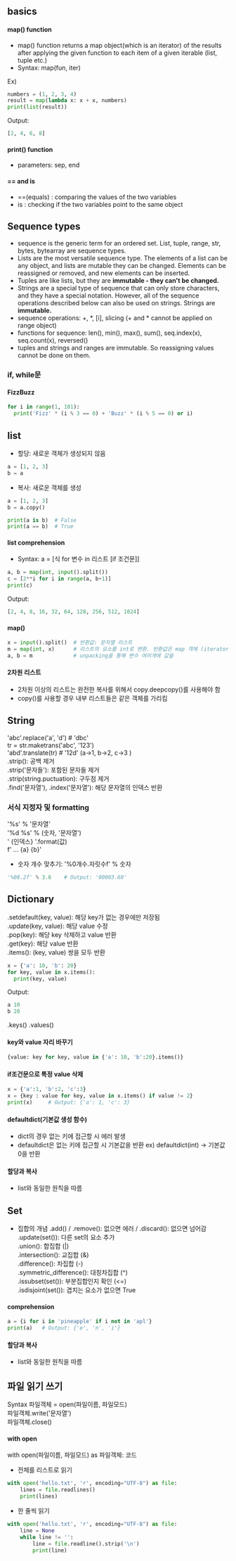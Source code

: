 ## basics
#### map() function
- map() function returns a map object(which is an iterator) of the results after applying the given function to each item of a given iterable (list, tuple etc.)
- Syntax: map(fun, iter)
  
Ex)
```python
numbers = (1, 2, 3, 4) 
result = map(lambda x: x + x, numbers) 
print(list(result))
```
Output:
```python
[2, 4, 6, 8]
```

#### print() function
- parameters: sep, end 

#### == and is
- ==(equals) : comparing the values of the two variables 
- is : checking if the two variables point to the same object

## Sequence types
- sequence is the generic term for an ordered set. List, tuple, range, str, bytes, bytearray are sequence types.
- Lists are the most versatile sequence type. The elements of a list can be any object, and lists are mutable they can be changed. Elements can be reassigned or removed, and new elements can be inserted.
- Tuples are like lists, but they are **immutable - they can't be changed.**
- Strings are a special type of sequence that can only store characters, and they have a special notation. However, all of the sequence operations described below can also be used on strings. Strings are **immutable.**
- sequence operations: +, \*, [i], slicing (+ and \* cannot be applied on range object)
- functions for sequence: len(), min(), max(), sum(), seq.index(x), seq.count(x), reversed()
- tuples and strings and ranges are immutable. So reassigning values cannot be done on them.

### if, while문
#### FizzBuzz
```python
for i in range(1, 101):
  print('Fizz' * (i % 3 == 0) + 'Buzz' * (i % 5 == 0) or i)
```

## list
- 할당: 새로운 객체가 생성되지 않음
```python
a = [1, 2, 3]
b = a
```
- 복사: 새로운 객체를 생성
```python
a = [1, 2, 3]
b = a.copy()

print(a is b)  # False
print(a == b)  # True
```

#### list comprehension
- Syntax: a = [식 for 변수 in 리스트 [if 조건문]]
```python
a, b = map(int, input().split())
c = [2**i for i in range(a, b+1)]
print(c)
```
Output:
```python
[2, 4, 8, 16, 32, 64, 128, 256, 512, 1024]
```

#### map()
```python
x = input().split()  # 반환값: 문자열 리스트
m = map(int, x)      # 리스트의 요소를 int로 변환. 반환값은 map 객체 (iterator)
a, b = m             # unpacking을 통해 변수 여러개에 값을 
```

#### 2차원 리스트
- 2차원 이상의 리스트는 완전한 복사를 위해서 copy.deepcopy()를 사용해야 함
- copy()를 사용할 경우 내부 리스트들은 같은 객체를 가리킴

## String
'abc'.replace('a', 'd')      # 'dbc'  
tr = str.maketrans('abc', '123')    
'abd'.translate(tr)  # '12d' (a->1, b->2, c->3 )  
.strip(): 공백 제거  
.strip('문자들'): 포함된 문자들 제거  
.strip(string.puctuation): 구두점 제거  
.find('문자열'), .index('문자열'): 해당 문자열의 인덱스 반환  

### 서식 지정자 및 formatting
'%s' % '문자열'  
'%d %s' % (숫자, '문자열')  
' {인덱스} '.format(값)  
f' ... {a} {b}'  
- 숫자 개수 맞추기: '%0개수.자릿수f' % 숫자  
```python
'%08.2f' % 3.6    # Output: '00003.60'
```

## Dictionary
.setdefault(key, value): 해당 key가 없는 경우에만 저장됨  
.update(key, value): 해당 value 수정  
.pop(key): 해당 key 삭제하고 value 반환  
.get(key): 해당 value 반환  
.items(): (key, value) 쌍을 모두 반환  
```python
x = {'a': 10, 'b': 20}
for key, value in x.items():
  print(key, value)
```
Output:
```python
a 10
b 20
```

.keys()
.values()
#### key와 value 자리 바꾸기
```python
{value: key for key, value in {'a': 10, 'b':20}.items()}
```

#### if조건문으로 특정 value 삭제
```python
x = {'a':1, 'b':2, 'c':3}
x = {key : value for key, value in x.items() if value != 2}
print(x)     # Output: {'a': 1, 'c': 3}
```

#### defaultdict(기본값 생성 함수)
- dict의 경우 없는 키에 접근할 시 에러 발생
- defaultdict은 없는 키에 접근할 시 기본값을 반환
ex) defaultdict(int) -> 기본값 0을 반환

#### 할당과 복사
- list와 동일한 원칙을 따름

## Set
- 집합의 개념
.add() / .remove(): 없으면 에러 / .discard(): 없으면 넘어감  
.update(set()): 다른 set의 요소 추가  
.union(): 합집합 (|)  
.intersection(): 교집합 (&)  
.difference(): 차집합 (-)  
.symmetric_difference(): 대칭차집합 (^)  
.issubset(set()): 부분집합인지 확인 (<=)  
.isdisjoint(set()): 겹치는 요소가 없으면 True  

#### comprehension
```python
a = {i for i in 'pineapple' if i not in 'apl'}
print(a)   # Output: {'e', 'n', 'i'}
```

#### 할당과 복사
- list와 동일한 원칙을 따름

## 파일 읽기 쓰기
Syntax
파일객체 = open(파일이름, 파일모드)  
파일객체.write('문자열')  
파일객체.close()

#### with open
with open(파일이름, 파일모드) as 파일객체:
  코드

- 전체를 리스트로 읽기
```python
with open('hello.txt', 'r', encoding="UTF-8") as file:
    lines = file.readlines()
    print(lines)
```
- 한 줄씩 읽기
```python
with open('hello.txt', 'r', encoding="UTF-8") as file:
    line = None
    while line != '':
        line = file.readline().strip('\n')
        print(line)
```
